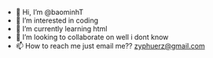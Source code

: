 - 👋 Hi, I’m @baominhT
- 👀 I’m interested in coding
- 🌱 I’m currently learning html
- 💞️ I’m looking to collaborate on well i dont know
- 📫 How to reach me just email me?? zyphuerz@gmail.com

<!---
baominhT/baominhT is a ✨ special ✨ repository because its `README.md` (this file) appears on your GitHub profile.
You can click the Preview link to take a look at your changes.
--->
